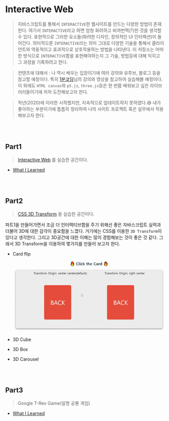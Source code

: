 # Interactive Web

> 지바스크립트를 통해서 `INTERACTIVE`한 웹사이트를 만드는 다양한 방법이 존재한다. 여기서 `INTERACTIVE`라고 하면 엄청 화려하고 비까번쩍(?)한 것을 생각할 수 있다. 표현적으로 그러한 요소들(화려한 디자인, 창의적인 UI 인터랙션)이 들어간다. 의미적으론 `INTERACTIVE`라는 의미 그대로 다양한 기술을 통해서 클라이언트와 역동적이고 효과적으로 상호작용하는 방법을 나타낸다. 이 저장소는 어떠한 방식으로 `INTERACTIVE`함을 표현해야하는지 그 기술, 방법등에 대해 익히고 그 과정을 기록하려고 한다.

> 컨텐츠에 대해서 : 나 역시 배우는 입장이기에 여러 강의와 유투브, 블로그 등을 참고할 예정이다. 특히 [1분코딩](https://www.youtube.com/c/1%EB%B6%84%EC%BD%94%EB%94%A9/playlists)님의 강의와 영상을 참고하여 실습해볼 예정이다. 이 외에도 `HTML canvas`와 `p5.js`, `three.js`등은 한 번쯤 배워보고 싶은 라이브러리들이기에 차차 도전해보고자 한다.

> 작년(2020)에 이러한 시작했지만, 지속적으로 업데이트하지 못하였다.😅 내가 좋아하는 부분이기에 틈틈히 정리하여 나의 사이트 프로젝트 혹은 실무에서 적용해보고자 한다.

<br />
<br />

## Part1

> [Interactive Web](https://www.inflearn.com/course/interactive_web) 를 실습한 공간이다.

- [What I Learned](wil_md/part1_wil.md)

<br />
<br />

## Part2

> [CSS 3D Transform](https://3dtransforms.desandro.com/) 을 실습한 공간이다.

파트1을 만들어가면서 조금 더 인터렉티브함을 주기 위해선 좋은 자바스크립트 실력과 더불어 3D에 대한 감각이 중요함을 느꼈다. 거기에는 CSS를 이용한 `3D Transform`이 있다고 생각한다. 그리고 3D공간에 대한 이해는 많이 경험해보는 것이 좋은 것 같다. 그래서 3D Transform을 이용하여 몇가지를 만들어 보고자 한다.

- Card flip

  ![flip-card](screenshots/part2_flipcard.gif)

- 3D Cube
- 3D Box
- 3D Carousel

<br />
<br />

## Part3

> Google T-Rex Game(일명 공룡 게임)

- [What I Learned](/wil_md/part3_wil.md)
